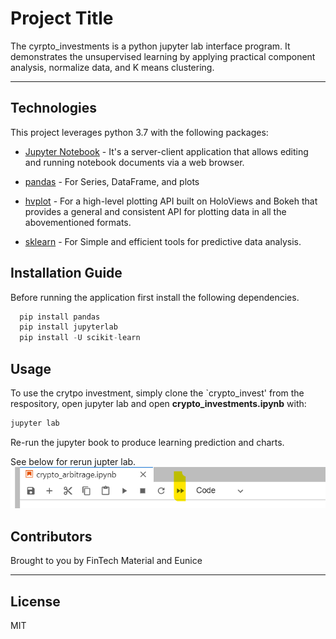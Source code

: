 # Project Title

The cyrpto_investments is a python jupyter lab interface program.  It demonstrates the unsupervised learning by applying practical component analysis, normalize data, and K means clustering.

---

## Technologies

This project leverages python 3.7 with the following packages:

* [Jupyter Notebook](https://jupyter-notebook-beginner-guide.readthedocs.io/en/latest/what_is_jupyter.html) - It's a server-client application that allows editing and running notebook documents via a web browser.

* [pandas](https://pandas.pydata.org/pandas-docs/stable/index.html) - For Series, DataFrame, and plots

* [hvplot](https://hvplot.holoviz.org/user_guide/Introduction.html) - For a high-level plotting API built on HoloViews and Bokeh that provides a general and consistent API for plotting data in all the abovementioned formats.

* [sklearn](https://scikit-learn.org/stable/index.html) - For Simple and efficient tools for predictive data analysis.

## Installation Guide

Before running the application first install the following dependencies.

```python
  pip install pandas
  pip install jupyterlab
  pip install -U scikit-learn
```
## Usage

To use the crytpo investment, simply clone the `crypto_invest' from the respository, open jupyter lab and open **crypto_investments.ipynb** with:

```python
jupyter lab
```

Re-run the jupyter book to produce learning prediction and charts.

See below for rerun jupter lab.
![rerun](crypto_invest/Images/rerun.png)

## Contributors

Brought to you by FinTech Material and Eunice

---

## License

MIT